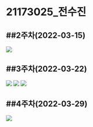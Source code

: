 # 21173025_전수진 

##2주차(2022-03-15)
-
<img width="" height="" src="./pic/2st.PNG"></img>


##3주차(2022-03-22)
-
<img width="" height="" src="./pic/홈화면.PNG"></img>
<img width="" height="" src="./pic/네이버.PNG"></img>
<img width="" height="" src="./pic/전화걸기.PNG"></img>

##4주차(2022-03-29)
-
<img width="" height="" src="./pic/메세지.png"></img>
